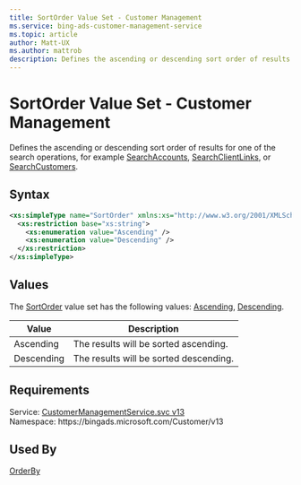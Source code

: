 ```yaml
---
title: SortOrder Value Set - Customer Management
ms.service: bing-ads-customer-management-service
ms.topic: article
author: Matt-UX
ms.author: mattrob
description: Defines the ascending or descending sort order of results for one of the search operations, for example SearchAccounts, SearchClientLinks, or SearchCustomers.
---
```

# SortOrder Value Set - Customer Management
Defines the ascending or descending sort order of results for one of the search operations, for example [SearchAccounts](searchaccounts.md), [SearchClientLinks](searchclientlinks.md), or [SearchCustomers](searchcustomers.md).

## Syntax
```xml
<xs:simpleType name="SortOrder" xmlns:xs="http://www.w3.org/2001/XMLSchema">
  <xs:restriction base="xs:string">
    <xs:enumeration value="Ascending" />
    <xs:enumeration value="Descending" />
  </xs:restriction>
</xs:simpleType>
```

## <a name="values"></a>Values

The [SortOrder](sortorder.md) value set has the following values: [Ascending](#ascending), [Descending](#descending).

|Value|Description|
|-----------|---------------|
|<a name="ascending"></a>Ascending|The results will be sorted ascending.|
|<a name="descending"></a>Descending|The results will be sorted descending.|

## Requirements
Service: [CustomerManagementService.svc v13](https://clientcenter.api.bingads.microsoft.com/Api/CustomerManagement/v13/CustomerManagementService.svc)  
Namespace: https\://bingads.microsoft.com/Customer/v13  

## Used By
[OrderBy](orderby.md)  

